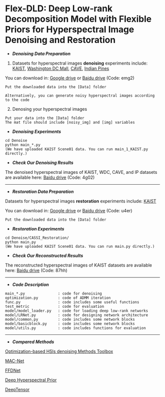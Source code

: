 # Flex-DLD: Deep Low-rank Decomposition Model with Flexible Priors for Hyperspectral Image Denoising and Restoration

- ***Denoising Data Preparation***

1) Datasets for hyperspectral images **denoising** experiments include: [KAIST](https://drive.google.com/drive/folders/1EmTZoOkfKnPQHfMCxcYyGH9uJJxzAz_5?usp=sharing), [Washington DC Mall](https://drive.google.com/drive/folders/12QBJk2EvaqjEdd5hNGPICzunT3NZk2XZ?usp=sharing), [CAVE](https://drive.google.com/drive/folders/1MwhGEpO6BzZYZkKtIME-mkFwgdIBBNbL?usp=sharing), [Indian Pines](https://drive.google.com/drive/folders/1vAkEki8JQMP3cavSVIf27b5XVOVudFjm?usp=drive_link)


You can download in: [Google drive](https://drive.google.com/drive/folders/1y9wa5fv87D73zW-F2N-5_wK3qPVLq12E?usp=sharing) or [Baidu drive](https://pan.baidu.com/s/1NC-NcqVTR1yIFZyaE0aNOg) (Code: emg2)

```
Put the downloaded data into the [Data] folder

Alternatively, you can generate noisy hyperspectral images according to the code
```

2) Denosing your hyperspectral images

```
Put your data into the [Data] folder
The mat file should include [noisy_img] and [img] variables
```

- ***Denoising Experiments***

```
cd Denoise
python main_*.py
(We have uploaded KAIST Scene01 data. You can run main_1_KAIST.py directly.)
```

- ***Check Our Denoising Results***
  
The denoised hyperspectral images of KAIST, WDC, CAVE, and IP datasets are available here: [Baidu drive](https://pan.baidu.com/s/1vGzzZmltadKDqTf2CPkWxw) (Code: 4g02)







---
- ***Restoration Data Preparation***
  
Datasets for hyperspectral images **restoration** experiments include: [KAIST](https://drive.google.com/drive/folders/1f_vAYwCmXp1kNcg54yLO145I_tzdpwIs?usp=drive_link)


You can download in: [Google drive](https://drive.google.com/drive/folders/1f_vAYwCmXp1kNcg54yLO145I_tzdpwIs?usp=drive_link) or [Baidu drive](https://pan.baidu.com/s/1mdLWXgvzkmQscfZu4t4M7A) (Code: u4er)

```
Put the downloaded data into the [Data] folder
```

- ***Restoration Experiments***

```
cd Denoise/CASSI_Restoration/
python main.py
(We have uploaded KAIST Scene01 data. You can run main.py directly.)
```

- ***Check Our Reconstructed Results***
  
The reconstructed hyperspectral images of KAIST datasets are available here: [Baidu drive](https://pan.baidu.com/s/1LJ0W7QiTajowGZp_XCVVRw ) (Code: 87hh)







---
- ***Code Description***
```
main_*.py               : code for denoising
optimization.py         : code of ADMM iteration
func.py                 : code includes some useful functions
test_metric             : code for evaluation
model/model_loader.py   : code for loading deep low-rank networks
model/LRNet.py          : code for designing network architecture
model/common.py         : code includes some network blocks
model/basicblock.py     : code includes some network blocks
model/utils.py          : code includes functions for evaluation
```







---
- ***Compared Methods***

[Optimization-based HSIs denoising Methods Toolbox](https://github.com/Vandermode/QRNN3D/tree/master/matlab#hyperspectral-image-denoising---a-comprehensive-benchmark)

[MAC-Net](https://github.com/bearshng/mac-net)

[FFDNet](https://github.com/cszn/FFDNet)

[Deep Hyperspectral Prior](https://github.com/acecreamu/deep-hs-prior)

[DeepTensor](https://github.com/vishwa91/DeepTensor)


